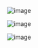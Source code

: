 ![image](https://github.com/askdhruv/CRM/assets/92171175/dfc17dae-cfa0-4568-9200-f75d80769ad9)


![image](https://github.com/askdhruv/CRM/assets/92171175/08bcd6f4-e10b-4ff0-8fa5-1cb9be0e4a5a)


![image](https://github.com/askdhruv/CRM/assets/92171175/1a52f4de-dc07-41b1-b2b5-41e26ec2aa0f)

